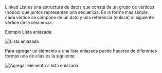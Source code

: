 Linked List es una estructura de datos que consta de un grupo de vértices (nodos) que juntos representan una secuencia. En la forma más simple, cada vértice se compone de un dato y una referencia (enlace) al siguiente vértice de la secuencia.

Ejemplo Lista enlazada:

![Lista enlazada](https://user-images.githubusercontent.com/41756950/113381604-a0cc5a80-933c-11eb-8e5c-444d5e676701.jpg)

Para agregar un elemento a una lista enlazada puede hacerse de diferentes formas una de ellas es la siguiente:

![Agregar elemento a lista enlazada](https://user-images.githubusercontent.com/41756950/113380709-2b5f8a80-933a-11eb-80be-5154e72e06dc.GIF)
